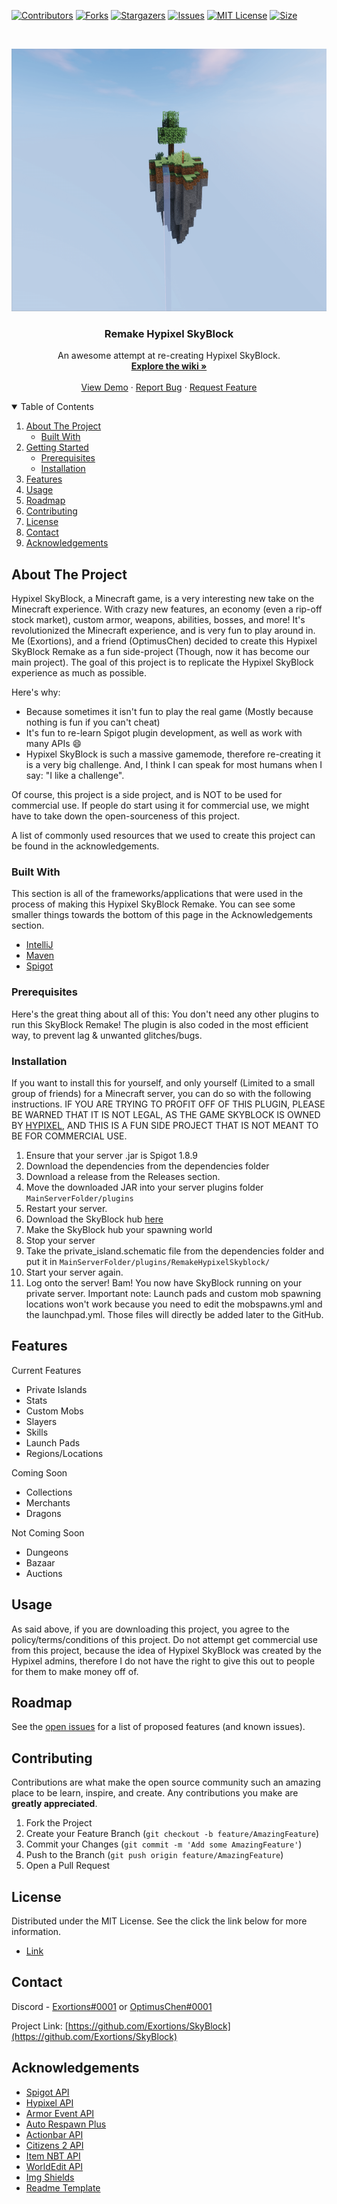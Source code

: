 
[![Contributors][contributors-shield]][contributors-url]
[![Forks][forks-shield]][forks-url]
[![Stargazers][stars-shield]][stars-url]
[![Issues][issues-shield]][issues-url]
[![MIT License][license-shield]][license-url]
[![Size][size-shield]][size-url]

<!-- PROJECT LOGO -->
<br />
<p align="center">
  <a href="https://github.com/Exortions/SkyBlock">
    <img src="images/skyblock.png" alt="SkyBlock" width="720" height="420">
  </a>

  <h3 align="center">Remake Hypixel SkyBlock</h3>

  <p align="center">
    An awesome attempt at re-creating Hypixel SkyBlock.
    <br />
    <a href="https://github.com/Exortions/SkyBlock/wiki"><strong>Explore the wiki »</strong></a>
    <br />
    <br />
    <a href="https://github.com/Exortions/SkyBlock">View Demo</a>
    ·
    <a href="https://github.com/Exortions/SkyBlock/issues">Report Bug</a>
    ·
    <a href="https://github.com/Exortions/SkyBlock/issues">Request Feature</a>
  </p>
</p>



<!-- TABLE OF CONTENTS -->
<details open="open">
  <summary>Table of Contents</summary>
  <ol>
    <li>
      <a href="#about-the-project">About The Project</a>
      <ul>
        <li><a href="#built-with">Built With</a></li>
      </ul>
    </li>
    <li>
      <a href="#getting-started">Getting Started</a>
      <ul>
        <li><a href="#prerequisites">Prerequisites</a></li>
        <li><a href="#installation">Installation</a></li>
      </ul>
    </li>
    <li><a href="#features">Features</a></li>
    <li><a href="#usage">Usage</a></li>
    <li><a href="#roadmap">Roadmap</a></li>
    <li><a href="#contributing">Contributing</a></li>
    <li><a href="#license">License</a></li>
    <li><a href="#contact">Contact</a></li>
    <li><a href="#acknowledgements">Acknowledgements</a></li>
  </ol>
</details>



<!-- ABOUT THE PROJECT -->
## About The Project

Hypixel SkyBlock, a Minecraft game, is a very interesting new take on the Minecraft experience. With crazy new features, an economy (even a rip-off stock market), custom armor, weapons, abilities, bosses, and more! It's revolutionized the Minecraft experience, and is very fun to play around in. Me (Exortions), and a friend (OptimusChen) decided to create this Hypixel SkyBlock Remake as a fun side-project (Though, now it has become our main project). The goal of this project is to replicate the Hypixel SkyBlock experience as much as possible.

Here's why:
* Because sometimes it isn't fun to play the real game (Mostly because nothing is fun if you can't cheat)
* It's fun to re-learn Spigot plugin development, as well as work with many APIs :smile:
* Hypixel SkyBlock is such a massive gamemode, therefore re-creating it is a very big challenge. And, I think I can speak for most humans when I say: "I like a challenge".

Of course, this project is a side project, and is NOT to be used for commercial use. If people do start using it for commercial use, we might have to take down the open-sourceness of this project.

A list of commonly used resources that we used to create this project can be found in the acknowledgements.

### Built With

This section is all of the frameworks/applications that were used in the process of making this Hypixel SkyBlock Remake. You can see some smaller things towards the bottom of this page in the Acknowledgements section.
* [IntelliJ](https://www.jetbrains.com/idea/)
* [Maven](https://maven.apache.org/)
* [Spigot](https://www.spigotmc.org/)

### Prerequisites

  Here's the great thing about all of this: You don't need any other plugins to run this SkyBlock Remake! The plugin is also coded in the most efficient way, to prevent lag & unwanted glitches/bugs.

### Installation

If you want to install this for yourself, and only yourself (Limited to a small group of friends) for a Minecraft server, you can do so with the following instructions.
IF YOU ARE TRYING TO PROFIT OFF OF THIS PLUGIN, PLEASE BE WARNED THAT IT IS NOT LEGAL, AS THE GAME SKYBLOCK IS OWNED BY [HYPIXEL](https://hypixel.net/), AND THIS IS A FUN SIDE PROJECT THAT IS NOT MEANT TO BE FOR COMMERCIAL USE.
1. Ensure that your server .jar is Spigot 1.8.9
2. Download the dependencies from the dependencies folder
3. Download a release from the Releases section.
4. Move the downloaded JAR into your server plugins folder
   `MainServerFolder/plugins`
4. Restart your server.
5. Download the SkyBlock hub [here](https://www.mediafire.com/file/rosqqsrtqidkly1/Hypixel_-_Skyblock_Hub.zip/file)
6. Make the SkyBlock hub your spawning world
7. Stop your server
8. Take the private_island.schematic file from the dependencies folder and put it in 
  `MainServerFolder/plugins/RemakeHypixelSkyblock/`
10. Start your server again.
11. Log onto the server! Bam! You now have SkyBlock running on your private server.
Important note: Launch pads and custom mob spawning locations won't work because you need to edit the mobspawns.yml and the launchpad.yml. Those files will directly be added later to the GitHub.
<!-- FEATURES -->
## Features

Current Features
 - Private Islands
 - Stats
 - Custom Mobs
 - Slayers
 - Skills
 - Launch Pads
 - Regions/Locations

Coming Soon
 - Collections
 - Merchants
 - Dragons

Not Coming Soon
 - Dungeons
 - Bazaar 
 - Auctions

<!-- USAGE EXAMPLES -->
## Usage

As said above, if you are downloading this project, you agree to the policy/terms/conditions of this project. Do not attempt get commercial use from this project, because the idea of Hypixel SkyBlock was created by the Hypixel admins, therefore I do not have the right to give this out to people for them to make money off of.

<!-- ROADMAP -->
## Roadmap

See the [open issues](https://github.com/Exortions/SkyBlock/issues) for a list of proposed features (and known issues).



<!-- CONTRIBUTING -->
## Contributing

Contributions are what make the open source community such an amazing place to be learn, inspire, and create. Any contributions you make are **greatly appreciated**.

1. Fork the Project
2. Create your Feature Branch (`git checkout -b feature/AmazingFeature`)
3. Commit your Changes (`git commit -m 'Add some AmazingFeature'`)
4. Push to the Branch (`git push origin feature/AmazingFeature`)
5. Open a Pull Request


<!-- LICENSE -->
## License

Distributed under the MIT License. See the click the link below for more information.
* [Link](https://github.com/Exortions/SkyBlock/blob/master/LICENSE)

<!-- CONTACT -->
## Contact

Discord - [Exortions#0001](https://github.com/Exortions) or [OptimusChen#0001](https://github.com/OptimusChen)

Project Link: [https://github.com/Exortions/SkyBlock](https://github.com/Exortions/SkyBlock)



<!-- ACKNOWLEDGEMENTS -->
## Acknowledgements
* [Spigot API](https://www.spigotmc.org/wiki/spigot-maven/)
* [Hypixel API](https://api.hypixel.net/)
* [Armor Event API](https://www.spigotmc.org/resources/armor-event-1-8-1-9-1-10.24111/)
* [Auto Respawn Plus](https://www.spigotmc.org/resources/autorespawnplus.14412/)
* [Actionbar API](https://www.spigotmc.org/resources/actionbarapi-1-8-1-14-2.1315)
* [Citizens 2 API](https://github.com/CitizensDev/Citizens2)
* [Item NBT API](https://github.com/tr7zw/Item-NBT-API)
* [WorldEdit API](https://worldedit.enginehub.org/en/latest/api/index.html)
* [Img Shields](https://shields.io)
* [Readme Template](https://github.com/othneildrew/Best-README-Template)

<!-- MARKDOWN LINKS & IMAGES -->
<!-- https://www.markdownguide.org/basic-syntax/#reference-style-links -->
[contributors-shield]: https://img.shields.io/github/contributors/Exortions/SkyBlock?style=for-the-badge
[contributors-url]: https://github.com/Exortions/SkyBlock/graphs/contributors
[forks-shield]: https://img.shields.io/github/forks/Exortions/SkyBlock?style=for-the-badge
[forks-url]: https://github.com/Exortions/SkyBlock/members
[stars-shield]: https://img.shields.io/github/stars/Exortions/SkyBlock?style=for-the-badge
[stars-url]: https://github.com/Exortions/SkyBlock/stargazers
[issues-shield]: https://img.shields.io/github/issues/Exortions/SkyBlock?style=for-the-badge
[issues-url]: https://github.com/Exortions/SkyBlock/issues
[license-shield]: https://img.shields.io/github/license/Exortions/SkyBlock?style=for-the-badge
[license-url]: https://github.com/Exortions/SkyBlock/blob/master/LICENSE.txt
[size-shield]: https://img.shields.io/github/languages/code-size/Exortions/SkyBlock?style=for-the-badge
[size-url]: https://github.com/Exortions/SkyBlock
[product-screenshot]: images/screenshot.png
